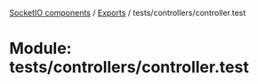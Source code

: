 [SocketIO components](../README.md) / [Exports](../modules.md) / tests/controllers/controller.test

# Module: tests/controllers/controller.test
